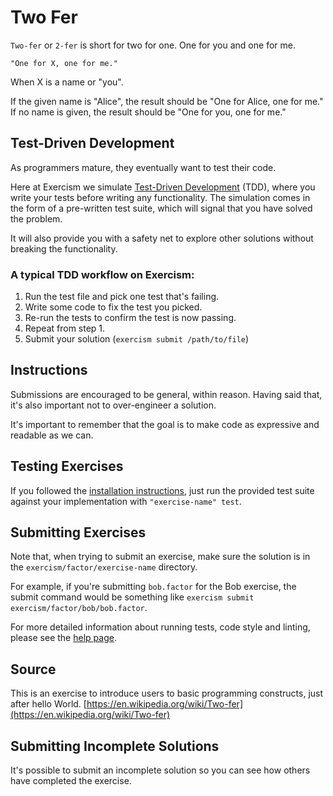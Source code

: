 # Two Fer

`Two-fer` or `2-fer` is short for two for one. One for you and one for me.

```
"One for X, one for me."
```

When X is a name or "you".

If the given name is "Alice", the result should be "One for Alice, one for me."
If no name is given, the result should be "One for you, one for me."


## Test-Driven Development

As programmers mature, they eventually want to test their code.

Here at Exercism we simulate [Test-Driven
Development](http://en.wikipedia.org/wiki/Test-driven_development) (TDD), where
you write your tests before writing any functionality. The simulation comes in
the form of a pre-written test suite, which will signal that you have solved
the problem.

It will also provide you with a safety net to explore other solutions without
breaking the functionality.

### A typical TDD workflow on Exercism:

1. Run the test file and pick one test that's failing.
2. Write some code to fix the test you picked.
3. Re-run the tests to confirm the test is now passing.
4. Repeat from step 1.
5. Submit your solution (`exercism submit /path/to/file`)

## Instructions

Submissions are encouraged to be general, within reason. Having said that, it's
also important not to over-engineer a solution.

It's important to remember that the goal is to make code as expressive and
readable as we can.

## Testing Exercises

If you followed the [installation instructions](http://exercism.io/languages/factor/installation), just run the provided test suite against your implementation with `"exercise-name" test`.

## Submitting Exercises

Note that, when trying to submit an exercise, make sure the solution is in the `exercism/factor/exercise-name` directory.

For example, if you're submitting `bob.factor` for the Bob exercise, the submit command would be something like `exercism submit exercism/factor/bob/bob.factor`.

For more detailed information about running tests, code style and linting,
please see the [help page](http://exercism.io/languages/factor).
## Source

This is an exercise to introduce users to basic programming constructs, just after hello World. [https://en.wikipedia.org/wiki/Two-fer](https://en.wikipedia.org/wiki/Two-fer)

## Submitting Incomplete Solutions
It's possible to submit an incomplete solution so you can see how others have completed the exercise.
